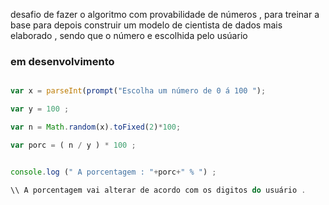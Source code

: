 <p> desafio de fazer o algoritmo com provabilidade de números ,  para treinar a base para depois  construir um modelo de cientista de dados mais elaborado , sendo que o número e escolhida pelo usúario </p>

### em desenvolvimento 

```javascript 

var x = parseInt(prompt("Escolha um número de 0 á 100 ");

var y = 100 ;

var n = Math.random(x).toFixed(2)*100;

var porc = ( n / y ) * 100 ; 


console.log (" A porcentagem : "+porc+" % ") ;

\\ A porcentagem vai alterar de acordo com os digitos do usuário .   

```
